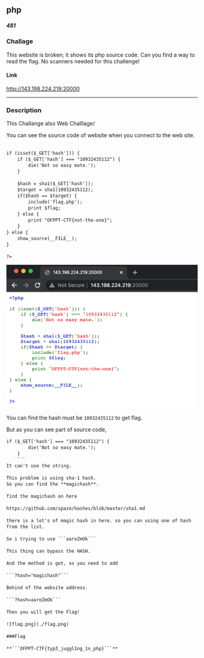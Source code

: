 ## php
##### 481
### Challage
This website is broken; it shows its php source code. Can you find a way to read the flag.
No scanners needed for this challenge!

#### Link
http://143.198.224.219:20000

---
### Description

This Challange also Web Challlage/

You can see the source code of website when you connect to the web site.

```<?php

if (isset($_GET['hash'])) {
    if ($_GET['hash'] === "10932435112") {
        die('Not so easy mate.');
    }

    $hash = sha1($_GET['hash']);
    $target = sha1(10932435112);
    if($hash == $target) {
        include('flag.php');
        print $flag;
    } else {
        print "OFPPT-CTF{not-the-one}";
    }
} else {
    show_source(__FILE__);
}

?>

```
![sourcecode.png](./sourcecode.png)

You can find the hash must be ```10932435112``` to get flag.

But as you can see part of source code,
```
if ($_GET['hash'] === "10932435112") {
        die('Not so easy mate.');
    }
    ```
It can't use the string.

This problem is using sha-1 hash.
So you can find the **magichash**.

find the magichash on here

https://github.com/spaze/hashes/blob/master/sha1.md

there is a lot's of magic hash in here. so you can using one of hash from the list.

So i trying to use ```aaroZmOk```

This thing can bypass the HASH.

And the method is get, so you need to add 

```?hash="magichash"```

Behind of the website address.

```?hash=aaroZmOk```

Then you will get the Flag!

![flag.png](./flag.png)

###Flag

**```OFPPT-CTF{typ3_juggl1ng_1n_php}```**



